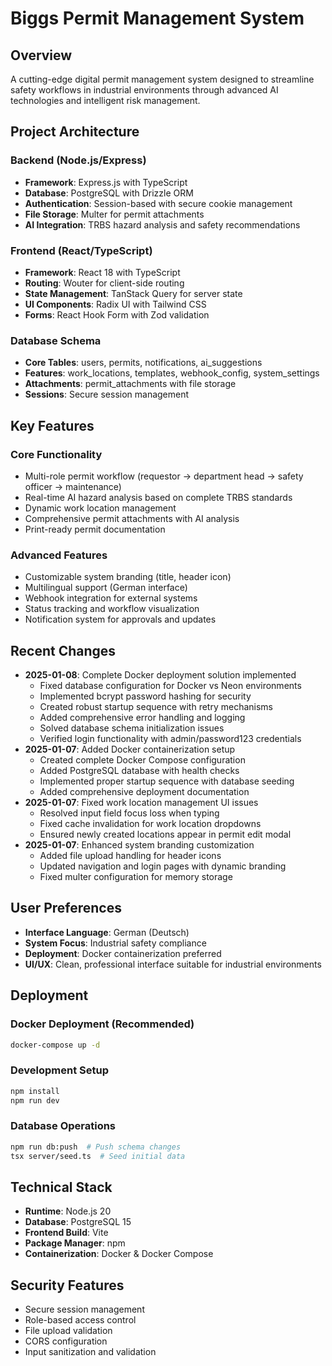 # Biggs Permit Management System

## Overview
A cutting-edge digital permit management system designed to streamline safety workflows in industrial environments through advanced AI technologies and intelligent risk management.

## Project Architecture

### Backend (Node.js/Express)
- **Framework**: Express.js with TypeScript
- **Database**: PostgreSQL with Drizzle ORM
- **Authentication**: Session-based with secure cookie management
- **File Storage**: Multer for permit attachments
- **AI Integration**: TRBS hazard analysis and safety recommendations

### Frontend (React/TypeScript)
- **Framework**: React 18 with TypeScript
- **Routing**: Wouter for client-side routing
- **State Management**: TanStack Query for server state
- **UI Components**: Radix UI with Tailwind CSS
- **Forms**: React Hook Form with Zod validation

### Database Schema
- **Core Tables**: users, permits, notifications, ai_suggestions
- **Features**: work_locations, templates, webhook_config, system_settings
- **Attachments**: permit_attachments with file storage
- **Sessions**: Secure session management

## Key Features

### Core Functionality
- Multi-role permit workflow (requestor → department head → safety officer → maintenance)
- Real-time AI hazard analysis based on complete TRBS standards
- Dynamic work location management
- Comprehensive permit attachments with AI analysis
- Print-ready permit documentation

### Advanced Features
- Customizable system branding (title, header icon)
- Multilingual support (German interface)
- Webhook integration for external systems
- Status tracking and workflow visualization
- Notification system for approvals and updates

## Recent Changes
- **2025-01-08**: Complete Docker deployment solution implemented
  - Fixed database configuration for Docker vs Neon environments
  - Implemented bcrypt password hashing for security
  - Created robust startup sequence with retry mechanisms
  - Added comprehensive error handling and logging
  - Solved database schema initialization issues
  - Verified login functionality with admin/password123 credentials
- **2025-01-07**: Added Docker containerization setup
  - Created complete Docker Compose configuration
  - Added PostgreSQL database with health checks
  - Implemented proper startup sequence with database seeding
  - Added comprehensive deployment documentation
- **2025-01-07**: Fixed work location management UI issues
  - Resolved input field focus loss when typing
  - Fixed cache invalidation for work location dropdowns
  - Ensured newly created locations appear in permit edit modal
- **2025-01-07**: Enhanced system branding customization
  - Added file upload handling for header icons
  - Updated navigation and login pages with dynamic branding
  - Fixed multer configuration for memory storage

## User Preferences
- **Interface Language**: German (Deutsch)
- **System Focus**: Industrial safety compliance
- **Deployment**: Docker containerization preferred
- **UI/UX**: Clean, professional interface suitable for industrial environments

## Deployment

### Docker Deployment (Recommended)
```bash
docker-compose up -d
```

### Development Setup
```bash
npm install
npm run dev
```

### Database Operations
```bash
npm run db:push  # Push schema changes
tsx server/seed.ts  # Seed initial data
```

## Technical Stack
- **Runtime**: Node.js 20
- **Database**: PostgreSQL 15
- **Frontend Build**: Vite
- **Package Manager**: npm
- **Containerization**: Docker & Docker Compose

## Security Features
- Secure session management
- Role-based access control
- File upload validation
- CORS configuration
- Input sanitization and validation